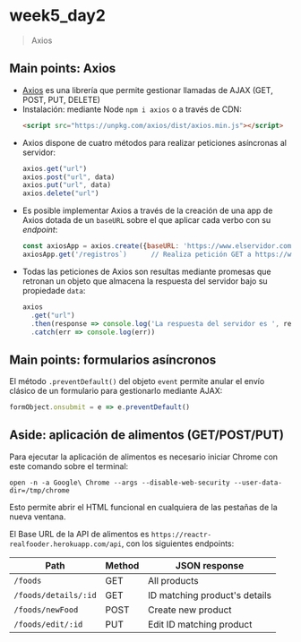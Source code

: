 # week5_day2

>
> Axios
>


## Main points: Axios

- <a href="https://www.npmjs.com/package/axios">Axios</a> es una librería que permite gestionar llamadas de AJAX (GET, POST, PUT, DELETE)
- Instalación: mediante Node `npm i axios` o a través de CDN:
  ````html
  <script src="https://unpkg.com/axios/dist/axios.min.js"></script>
- Axios dispone de cuatro métodos para realizar peticiones asíncronas al servidor:
  ````javascript
  axios.get("url")
  axios.post("url", data)
  axios.put("url", data)
  axios.delete("url")
  ````
- Es posible implementar Axios a través de la creación de una app de Axios dotada de un `baseURL` sobre el que aplicar cada verbo con su *endpoint*:
  ````javascript
  const axiosApp = axios.create({baseURL: 'https://www.elservidor.com/api'})
  axiosApp.get('/registros`)      // Realiza petición GET a https://www.elservidor.com/api/registros
  ````
- Todas las peticiones de Axios son resultas mediante promesas que retronan un objeto que almacena la respuesta del servidor bajo su propiedade `data`:
  ````javascript
  axios
    .get("url")
    .then(response => console.log('La respuesta del servidor es ', response.data)
    .catch(err => console.log(err))
  ````

## Main points: formularios asíncronos
El método `.preventDefault()` del objeto `event` permite anular el envío clásico de un formulario para gestionarlo mediante AJAX:
  ````javascript
  formObject.onsubmit = e => e.preventDefault()
  ````

## Aside: aplicación de alimentos (GET/POST/PUT)

Para ejecutar la aplicación de alimentos es necesario iniciar Chrome con este comando sobre el terminal:
  ````raw
  open -n -a Google\ Chrome --args --disable-web-security --user-data-dir=/tmp/chrome
  ````
Esto permite abrir el HTML funcional en cualquiera de las pestañas de la nueva ventana.

El Base URL de la API de alimentos es `https://reactr-realfooder.herokuapp.com/api`, con los siguientes endpoints:

 | Path        | Method           | JSON response  |
  | ------------- | ------------- | ------------- |
  | `/foods`  | GET | All products  |
  | `/foods/details/:id` | GET | ID matching product's details  |
  | `/foods/newFood` | POST | Create new product  |
  | `/foods/edit/:id` | PUT | Edit ID matching product  |
  
